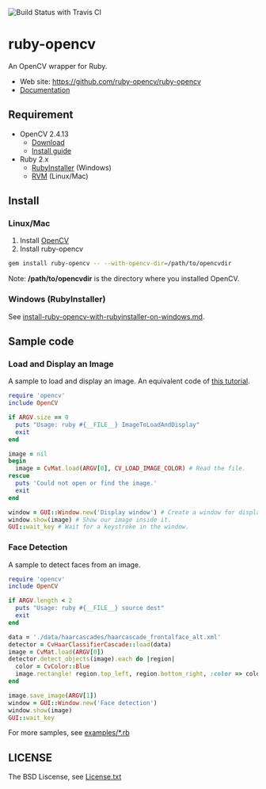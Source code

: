![Build Status with Travis CI](https://travis-ci.org/ruby-opencv/ruby-opencv.svg?branch=master)

# ruby-opencv

An OpenCV wrapper for Ruby.

* Web site: <https://github.com/ruby-opencv/ruby-opencv>
* [Documentation](http://www.rubydoc.info/gems/ruby-opencv/frames)

## Requirement

* OpenCV 2.4.13
  * [Download](http://sourceforge.net/projects/opencvlibrary/)
  * [Install guide](http://docs.opencv.org/doc/tutorials/introduction/table_of_content_introduction/table_of_content_introduction.html#table-of-content-introduction)
* Ruby 2.x
  * [RubyInstaller](http://rubyinstaller.org/) (Windows)
  * [RVM](https://rvm.io/) (Linux/Mac)

## Install

### Linux/Mac
1. Install [OpenCV](http://sourceforge.net/projects/opencvlibrary/files/opencv-unix/)
2. Install ruby-opencv

```bash
gem install ruby-opencv -- --with-opencv-dir=/path/to/opencvdir
```

Note: **/path/to/opencvdir** is the directory where you installed OpenCV.

### Windows (RubyInstaller)

See [install-ruby-opencv-with-rubyinstaller-on-windows.md](install-ruby-opencv-with-rubyinstaller-on-windows.md).

## Sample code

### Load and Display an Image

A sample to load and display an image. An equivalent code of [this tutorial](http://docs.opencv.org/doc/tutorials/introduction/display_image/display_image.html#display-image).

```ruby
require 'opencv'
include OpenCV

if ARGV.size == 0
  puts "Usage: ruby #{__FILE__} ImageToLoadAndDisplay"
  exit
end

image = nil
begin
  image = CvMat.load(ARGV[0], CV_LOAD_IMAGE_COLOR) # Read the file.
rescue
  puts 'Could not open or find the image.'
  exit
end

window = GUI::Window.new('Display window') # Create a window for display.
window.show(image) # Show our image inside it.
GUI::wait_key # Wait for a keystroke in the window.
```

### Face Detection

A sample to detect faces from an image.

```ruby
require 'opencv'
include OpenCV

if ARGV.length < 2
  puts "Usage: ruby #{__FILE__} source dest"
  exit
end

data = './data/haarcascades/haarcascade_frontalface_alt.xml'
detector = CvHaarClassifierCascade::load(data)
image = CvMat.load(ARGV[0])
detector.detect_objects(image).each do |region|
  color = CvColor::Blue
  image.rectangle! region.top_left, region.bottom_right, :color => color
end

image.save_image(ARGV[1])
window = GUI::Window.new('Face detection')
window.show(image)
GUI::wait_key
```

For more samples, see [examples/*.rb](examples)

## LICENSE

The BSD Liscense, see [License.txt](License.txt)
